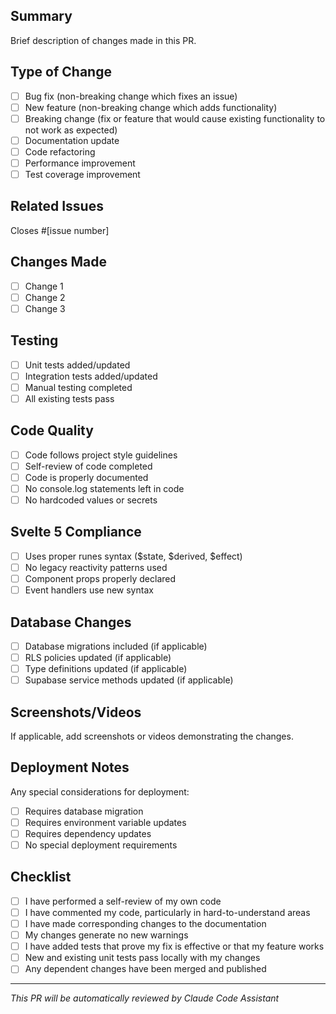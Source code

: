 ## Summary
Brief description of changes made in this PR.

## Type of Change
- [ ] Bug fix (non-breaking change which fixes an issue)
- [ ] New feature (non-breaking change which adds functionality)
- [ ] Breaking change (fix or feature that would cause existing functionality to not work as expected)
- [ ] Documentation update
- [ ] Code refactoring
- [ ] Performance improvement
- [ ] Test coverage improvement

## Related Issues
Closes #[issue number]

## Changes Made
- [ ] Change 1
- [ ] Change 2
- [ ] Change 3

## Testing
- [ ] Unit tests added/updated
- [ ] Integration tests added/updated
- [ ] Manual testing completed
- [ ] All existing tests pass

## Code Quality
- [ ] Code follows project style guidelines
- [ ] Self-review of code completed
- [ ] Code is properly documented
- [ ] No console.log statements left in code
- [ ] No hardcoded values or secrets

## Svelte 5 Compliance
- [ ] Uses proper runes syntax ($state, $derived, $effect)
- [ ] No legacy reactivity patterns used
- [ ] Component props properly declared
- [ ] Event handlers use new syntax

## Database Changes
- [ ] Database migrations included (if applicable)
- [ ] RLS policies updated (if applicable)
- [ ] Type definitions updated (if applicable)
- [ ] Supabase service methods updated (if applicable)

## Screenshots/Videos
If applicable, add screenshots or videos demonstrating the changes.

## Deployment Notes
Any special considerations for deployment:
- [ ] Requires database migration
- [ ] Requires environment variable updates
- [ ] Requires dependency updates
- [ ] No special deployment requirements

## Checklist
- [ ] I have performed a self-review of my own code
- [ ] I have commented my code, particularly in hard-to-understand areas
- [ ] I have made corresponding changes to the documentation
- [ ] My changes generate no new warnings
- [ ] I have added tests that prove my fix is effective or that my feature works
- [ ] New and existing unit tests pass locally with my changes
- [ ] Any dependent changes have been merged and published

---
*This PR will be automatically reviewed by Claude Code Assistant*